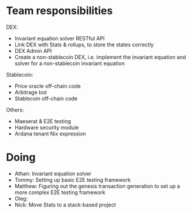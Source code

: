 # Team responsibilities

DEX:
- Invariant equation solver RESTful API
- Link DEX with Stats & rollups, to store the states correctly
- DEX Admin API
- Create a non-stablecoin DEX, i.e. implement the invariant equation and solver
  for a non-stablecoin invariant equation

Stablecoin:
- Price oracle off-chain code
- Arbitrage bot
- Stablecoin off-chain code

Others:
- Maeserat & E2E testing
- Hardware security module
- Ardana tenant Nix expression

# Doing

- Athan: Invariant equation solver
- Tommy: Setting up basic E2E testing framework
- Matthew: Figuring out the genesis transaction generation to set up a more
  complex E2E testing framework
- Oleg: 
- Nick: Move Stats to a stack-based project



